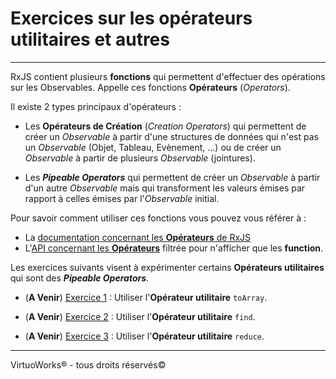 # Exercices sur les opérateurs utilitaires et autres

---

RxJS contient plusieurs __fonctions__ qui permettent d'effectuer des opérations sur
les Observables. Appelle ces fonctions __Opérateurs__ (*Operators*).

Il existe 2 types principaux d'opérateurs :
- Les __Opérateurs de Création__ (*Creation Operators*) qui permettent de créer
  un *Observable* à partir d'une structures de données qui n'est pas un
  *Observable* (Objet, Tableau, Evènement, ...) ou de créer un *Observable* à
  partir de plusieurs *Observable* (jointures).

- Les __*Pipeable Operators*__ qui permettent de
  créer un *Observable* à partir d'un autre *Observable* mais qui transforment
  les valeurs émises par rapport à celles émises par l'*Observable* initial.

Pour savoir comment utiliser ces fonctions vous pouvez vous référer à :

* La [documentation concernant les __Opérateurs__ de RxJS](https://rxjs-dev.firebaseapp.com/guide/operators)
* L'[API concernant les __Opérateurs__](https://rxjs-dev.firebaseapp.com/api?type=function) filtrée pour n'afficher que les __function__.

Les exercices suivants visent à expérimenter certains __Opérateurs utilitaires__
qui sont des __*Pipeable Operators*__.

* (__A Venir__) [Exercice 1](./exercice-01) : Utiliser l'__Opérateur utilitaire__ `toArray`.

* (__A Venir__) [Exercice 2](./exercice-02) : Utiliser l'__Opérateur utilitaire__
  `find`.

* (__A Venir__) [Exercice 3](./exercice-03) : Utiliser l'__Opérateur utilitaire__
  `reduce`.

---

VirtuoWorks® - tous droits réservés©